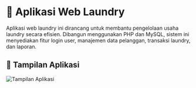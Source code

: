 # 🧺 Aplikasi Web Laundry

Aplikasi web laundry ini dirancang untuk membantu pengelolaan usaha laundry secara efisien. Dibangun menggunakan PHP dan MySQL, sistem ini menyediakan fitur login user, manajemen data pelanggan, transaksi laundry, dan laporan.

## 📸 Tampilan Aplikasi

![Tampilan Aplikasi](apklaundry1/assets/image2.png)
